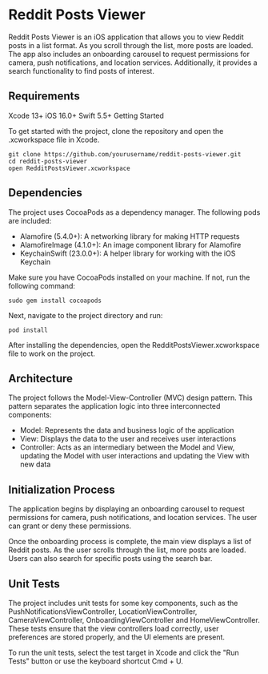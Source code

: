 # Reddit Posts Viewer

Reddit Posts Viewer is an iOS application that allows you to view Reddit posts in a list format. As you scroll through the list, more posts are loaded. The app also includes an onboarding carousel to request permissions for camera, push notifications, and location services. Additionally, it provides a search functionality to find posts of interest.

## Requirements

Xcode 13+
iOS 16.0+
Swift 5.5+
Getting Started

To get started with the project, clone the repository and open the .xcworkspace file in Xcode.

```ogdl
git clone https://github.com/yourusername/reddit-posts-viewer.git
cd reddit-posts-viewer
open RedditPostsViewer.xcworkspace
```
## Dependencies

The project uses CocoaPods as a dependency manager. The following pods are included:

- Alamofire (5.4.0+): A networking library for making HTTP requests
- AlamofireImage (4.1.0+): An image component library for Alamofire
- KeychainSwift (23.0.0+): A helper library for working with the iOS Keychain

Make sure you have CocoaPods installed on your machine. If not, run the following command:

```ogdl
sudo gem install cocoapods
```
Next, navigate to the project directory and run:

```ogdl
pod install
```

After installing the dependencies, open the RedditPostsViewer.xcworkspace file to work on the project.

## Architecture

The project follows the Model-View-Controller (MVC) design pattern. This pattern separates the application logic into three interconnected components:

- Model: Represents the data and business logic of the application
- View: Displays the data to the user and receives user interactions
- Controller: Acts as an intermediary between the Model and View, updating the Model with user interactions and updating the View with new data

## Initialization Process

The application begins by displaying an onboarding carousel to request permissions for camera, push notifications, and location services. The user can grant or deny these permissions.

Once the onboarding process is complete, the main view displays a list of Reddit posts. As the user scrolls through the list, more posts are loaded. Users can also search for specific posts using the search bar.

## Unit Tests

The project includes unit tests for some key components, such as the PushNotificationsViewController, LocationViewController, CameraViewController, OnboardingViewController and HomeViewController. These tests ensure that the view controllers load correctly, user preferences are stored properly, and the UI elements are present.

To run the unit tests, select the test target in Xcode and click the "Run Tests" button or use the keyboard shortcut Cmd + U.
